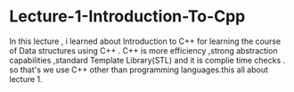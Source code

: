 # Lecture-1-Introduction-To-Cpp

In this lecture , i learned about Introduction to C++ for learning the course of Data structures using C++ .
C++ is more efficiency ,strong abstraction capabilities ,standard Template Library(STL) and it is complie time checks . so that's we use C++ other than programming languages.this all about lecture 1.
